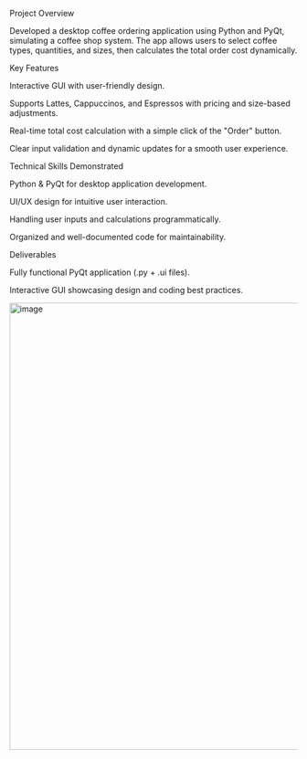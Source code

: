 Project Overview

Developed a desktop coffee ordering application using Python and PyQt, simulating a coffee shop system. The app allows users to select coffee types, quantities, and sizes, then calculates the total order cost dynamically.

Key Features

Interactive GUI with user-friendly design.

Supports Lattes, Cappuccinos, and Espressos with pricing and size-based adjustments.

Real-time total cost calculation with a simple click of the "Order" button.

Clear input validation and dynamic updates for a smooth user experience.

Technical Skills Demonstrated

Python & PyQt for desktop application development.

UI/UX design for intuitive user interaction.

Handling user inputs and calculations programmatically.

Organized and well-documented code for maintainability.

Deliverables

Fully functional PyQt application (.py + .ui files).

Interactive GUI showcasing design and coding best practices.

<img width="973" height="783" alt="image" src="https://github.com/user-attachments/assets/806c5c74-f078-464d-97ea-46582b4075f8" />

